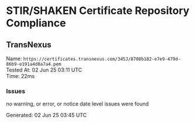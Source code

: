 # STIR/SHAKEN Certificate Repository Compliance

## TransNexus

Name: `https://certificates.transnexus.com/345J/8708b182-e7e9-479d-86b9-e191a4d8a7a4.pem`\
Tested At: 02 Jun 25 03:11 UTC\
Time: 22ms

### Issues

no warning, or error, or notice date level issues were found

Generated: 02 Jun 25 03:45 UTC